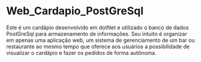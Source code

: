 # Web_Cardapio_PostGreSql
Este é um cardápio desenvolvido em dotNet e utilizado o banco de dados PostGreSql para armazenamento de informações. Seu intuito é organizar em apenas uma aplicação web, um sistema de gerenciamento de um bar ou restaurante ao mesmo tempo que oferece aos usuários a possibilidade de visualizar o cardápio e fazer os pedidos de forma autônoma.

